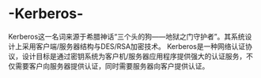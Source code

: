 # -Kerberos-

Kerberos这一名词来源于希腊神话“三个头的狗——地狱之门守护者”。其系统设计上采用客户端/服务器结构与DES/RSA加密技术。
Kerberos是一种网络认证协议，设计目标是通过密钥系统为客户机/服务器应用程序提供强大的认证服务，不仅需要客户向服务器提供认证，同时需要服务器向客户提供认证。
